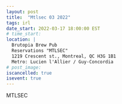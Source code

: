 ```yaml
---
layout: post
title:  "Mtlsec 03 2022"
tags: irl
date_start: 2022-03-17 18:00:00 EST
# time_start:
location: |
  Brutopia Brew Pub
  Reservations "MTLSEC"
  1219 Crescent st., Montreal, QC H3G 1B1
  Metro: Lucien l'Allier / Guy-Concordia
# post_image: 
iscancelled: true
isevent: true
---
```

MTLSEC
